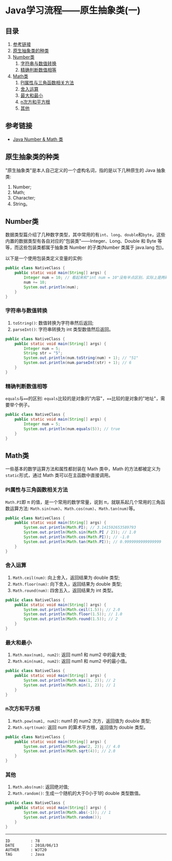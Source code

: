 
# Java学习流程——原生抽象类(一) #

## 目录 ##

1. [参考链接](#href1)
2. [原生抽象类的种类](#href2)
3. [Number类](#href3)
    1. [字符串与数值转换](#href3-1)
    2. [精确判断数值相等](#href3-2)
4. [Math类](#href4)
    1. [PI属性与三角函数相关方法](#href4-3)
    2. [舍入运算](#href4-4)
    3. [最大和最小](#href4-5)
    4. [n次方和平方根](#href4-6)
    5. [其他](#href4-7)

## <a name="href1">参考链接</a> ##

- [Java Number & Math 类](http://www.runoob.com/java/java-number.html)

## <a name="href2">原生抽象类的种类</a> ##

"原生抽象类"是本人自己定义的一个虚构名词，指的是以下几种原生的 Java 抽象类:

1. Number;
2. Math;
3. Character;
4. String。

## <a name="href3">Number类</a> ##

数据类型篇介绍了几种数字类型，其中常用的有`int`、`long`、`double`和`byte`，这些内置的数据类型有各自对应的"包装类"——Integer、Long、Double 和 Byte 等等，而这些包装类都属于抽象类 Number 的子类(Number 类属于 java.lang 包)。

以下是一个使用包装类定义变量的实例:

```Java
public class NativeClass {
    public static void main(String[] args) {
        Integer num = 10; // 看起来和"int num = 10"没有半点区别，实际上是两码事
        num += 10;
        System.out.println(num);
    }
}
```

### <a name="href3-1">字符串与数值转换</a> ###

1. `toString()`: 数值转换为字符串然后返回;
2. `parseInt()`: 字符串转换为 int 类型数值然后返回。

```Java
public class NativeClass {
    public static void main(String[] args) {
        Integer num = 5;
        String str = "5";
        System.out.println(num.toString(num) + 1); // "51"
        System.out.println(num.parseInt(str) + 1); // 6
    }
}
```

### <a name="href3-2">精确判断数值相等</a> ###

`equals`与`==`的区别: `equals`比较的是对象的"内容"，`==`比较的是对象的"地址"，需要举个例子。

```Java
public class NativeClass {
    public static void main(String[] args) {
        Integer num = 5;
        System.out.println(num.equals(5)); // true
    }
}
```

## <a name="href4">Math类</a> ##

一些基本的数学运算方法和属性都封装在 Math 类中，Math 的方法都被定义为`static`形式，通过 Math 类可以在主函数中直接调用。

### <a name="href4-3">PI属性与三角函数相关方法</a> ###

`Math.PI`即 π 的值，是一个常用的数学常量，说到 π，就联系起几个常用的三角函数运算方法: `Math.sin(num)`、`Math.cos(num)`、`Math.tan(num)`等。

```Java
public class NativeClass {
    public static void main(String[] args) {
        System.out.println(Math.PI); // 3.141592653589793
        System.out.println(Math.sin(Math.PI / 2)); // 1.0
        System.out.println(Math.cos(Math.PI)); // -1.0
        System.out.println(Math.tan(Math.PI)); // 0.9999999999999999
    }
}
```

### <a name="href4-4">舍入运算</a> ###

1. `Math.ceil(num)`: 向上舍入，返回结果为 double 类型;
2. `Math.floor(num)`: 向下舍入，返回结果为 double 类型;
3. `Math.round(num)`: 四舍五入，返回结果为 int 类型。

```Java
public class NativeClass {
    public static void main(String[] args) {
        System.out.println(Math.ceil(1.5)); // 2.0
        System.out.println(Math.floor(1.5)); // 1.0
        System.out.println(Math.round(1.5)); // 2
    }
}
```

### <a name="href4-5">最大和最小</a> ###

1. `Math.max(num1, num2)`: 返回 num1 和 num2 中的最大值;
2. `Math.min(num1, num2)`: 返回 num1 和 num2 中的最小值。

```Java
public class NativeClass {
    public static void main(String[] args) {
        System.out.println(Math.max(1, 2)); // 2
        System.out.println(Math.min(1, 2)); // 1
    }
}
```

### <a name="href4-6">n次方和平方根</a> ###

1. `Math.pow(num1, num2)`: num1 的 num2 次方，返回值为 double 类型;
2. `Math.sqrt(num)`: 返回 num 的算术平方根，返回值为 double 类型。

```Java
public class NativeClass {
    public static void main(String[] args) {
        System.out.println(Math.pow(2, 2)); // 4.0
        System.out.println(Math.sqrt(4)); // 2.0
    }
}
```

### <a name="href4-7">其他</a> ###

1. `Math.abs(num)`: 返回绝对值;
2. `Math.random()`: 生成一个随机的大于0小于1的 double 类型数值。

```Java
public class NativeClass {
    public static void main(String[] args) {
        System.out.println(Math.abs(-1)); // 1
        System.out.println(Math.random());
    }
}
```

---

```
ID         : 78
DATE       : 2018/06/13
AUTHER     : WJT20
TAG        : Java
```
